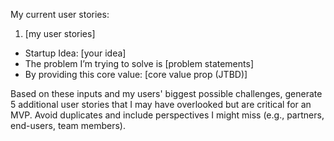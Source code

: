 My current user stories:
1. [my user stories]

- Startup Idea: [your idea]
- The problem I’m trying to solve is [problem statements]
- By providing this core value: [core value prop (JTBD)]

Based on these inputs and my users' biggest possible challenges, generate 5 additional user stories that I may have overlooked but are critical for an MVP. Avoid duplicates and include perspectives I might miss (e.g., partners, end-users, team members).
